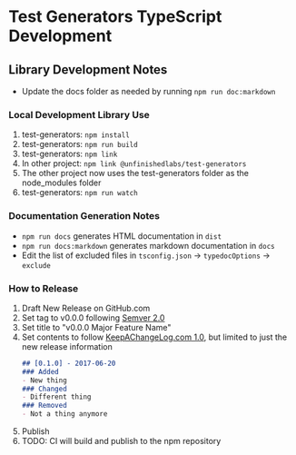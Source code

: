 # Test Generators TypeScript Development

## Library Development Notes
- Update the docs folder as needed by running `npm run doc:markdown`

### Local Development Library Use

1. test-generators: `npm install`
2. test-generators: `npm run build`
3. test-generators: `npm link`
4. In other project: `npm link @unfinishedlabs/test-generators`
5. The other project now uses the test-generators folder as the node_modules folder
6. test-generators: `npm run watch`

### Documentation Generation Notes

- `npm run docs` generates HTML documentation in `dist`
- `npm run docs:markdown` generates markdown documentation in `docs`
- Edit the list of excluded files in `tsconfig.json` -> `typedocOptions` -> `exclude`

### How to Release

1. Draft New Release on GitHub.com
2. Set tag to v0.0.0 following [Semver 2.0](https://semver.org/)
3. Set title to "v0.0.0 Major Feature Name"
4. Set contents to follow [KeepAChangeLog.com 1.0](https://keepachangelog.com/en/1.0.0/), but limited to just the new release information
    ```markdown
    ## [0.1.0] - 2017-06-20
    ### Added
    - New thing
    ### Changed
    - Different thing
    ### Removed
    - Not a thing anymore
    ```
5. Publish
6. TODO: CI will build and publish to the npm repository
